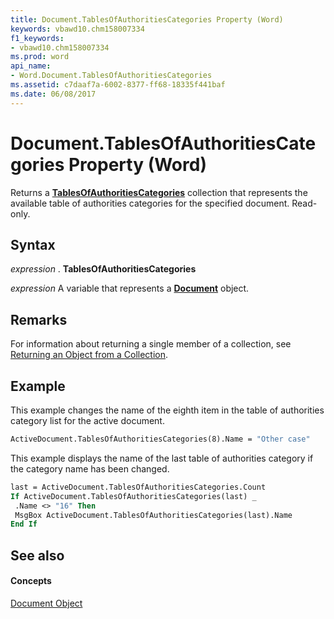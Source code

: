 ```yaml
---
title: Document.TablesOfAuthoritiesCategories Property (Word)
keywords: vbawd10.chm158007334
f1_keywords:
- vbawd10.chm158007334
ms.prod: word
api_name:
- Word.Document.TablesOfAuthoritiesCategories
ms.assetid: c7daaf7a-6002-8377-ff68-18335f441baf
ms.date: 06/08/2017
---
```



# Document.TablesOfAuthoritiesCategories Property (Word)

Returns a  **[TablesOfAuthoritiesCategories](tablesofauthoritiescategories-object-word.md)** collection that represents the available table of authorities categories for the specified document. Read-only.


## Syntax

 _expression_ . **TablesOfAuthoritiesCategories**

 _expression_ A variable that represents a **[Document](document-object-word.md)** object.


## Remarks

For information about returning a single member of a collection, see [Returning an Object from a Collection](http://msdn.microsoft.com/library/28f76384-f495-9640-a7c8-10ada3fac727%28Office.15%29.aspx).


## Example

This example changes the name of the eighth item in the table of authorities category list for the active document.


```vb
ActiveDocument.TablesOfAuthoritiesCategories(8).Name = "Other case"
```

This example displays the name of the last table of authorities category if the category name has been changed.




```vb
last = ActiveDocument.TablesOfAuthoritiesCategories.Count 
If ActiveDocument.TablesOfAuthoritiesCategories(last) _ 
 .Name <> "16" Then 
 MsgBox ActiveDocument.TablesOfAuthoritiesCategories(last).Name 
End If
```


## See also


#### Concepts


[Document Object](document-object-word.md)

